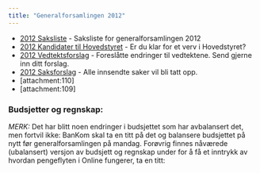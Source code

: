 ```yaml
---
title: "Generalforsamlingen 2012"
---
```


* [2012 Saksliste](/generalforsamlingen/2012/saksliste) - Saksliste for generalforsamlingen 2012
* [2012 Kandidater til Hovedstyret](/generalforsamlingen/2012/valg) - Er du klar for et verv i Hovedstyret?
* [2012 Vedtektsforslag](/generalforsamlingen/2012/vedtektsforslag) - Foreslåtte endringer til vedtektene. Send gjerne inn ditt forslag.
* [2012 Saksforslag](/generalforsamlingen/2012/saksforslag) - Alle innsendte saker vil bli tatt opp.
* [attachment:110]
* [attachment:109]

### Budsjetter og regnskap:

*MERK:* Det har blitt noen endringer i budsjettet som har avbalansert det, men fortvil ikke: BanKom skal ta en titt på det og balansere budsjettet på nytt før generalforsamlingen på mandag. Forøvrig finnes nåværede (ubalansert) versjon av budsjett og regnskap under for å få et inntrykk av hvordan pengeflyten i Online fungerer, ta en titt: